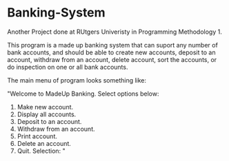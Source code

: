 # Banking-System

Another Project done at RUtgers Univeristy in Programming Methodology 1.

This program is a made up banking system that can suport any number of bank accounts, and should be able to create new accounts, deposit to an account, withdraw from an account, delete account, sort the accounts, or do inspection on one or all bank accounts.

The main menu of program looks something like:

"Welcome to MadeUp Banking. Select options below:
1. Make new account.
2. Display all accounts.
3. Deposit to an account.
4. Withdraw from an account.
5. Print account.
6. Delete an account.
7. Quit.
Selection:  "

